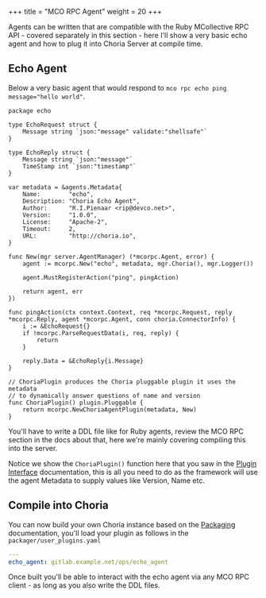 +++
title = "MCO RPC Agent"
weight = 20
+++

Agents can be written that are compatible with the Ruby MCollective RPC API - covered separately in this section - here I'll show a very basic echo agent and how to plug it into Choria Server at compile time.

## Echo Agent

Below a very basic agent that would respond to `mco rpc echo ping message="hello world"`.

```golang
package echo

type EchoRequest struct {
    Message string `json:"message" validate:"shellsafe"`
}

type EchoReply struct {
    Message string `json:"message"`
    TimeStamp int `json:"timestamp"`
}

var metadata = &agents.Metadata{
	Name:        "echo",
	Description: "Choria Echo Agent",
	Author:      "R.I.Pienaar <rip@devco.net>",
	Version:     "1.0.0",
	License:     "Apache-2",
	Timeout:     2,
	URL:         "http://choria.io",
}

func New(mgr server.AgentManager) (*mcorpc.Agent, error) {
	agent := mcorpc.New("echo", metadata, mgr.Choria(), mgr.Logger())

	agent.MustRegisterAction("ping", pingAction)

	return agent, err
})

func pingAction(ctx context.Context, req *mcorpc.Request, reply *mcorpc.Reply, agent *mcorpc.Agent, conn choria.ConnectorInfo) {
	i := &EchoRequest{}
	if !mcorpc.ParseRequestData(i, req, reply) {
		return
	}

	reply.Data = &EchoReply{i.Message}
}

// ChoriaPlugin produces the Choria pluggable plugin it uses the metadata
// to dynamically answer questions of name and version
func ChoriaPlugin() plugin.Pluggable {
	return mcorpc.NewChoriaAgentPlugin(metadata, New)
}
```

You'll have to write a DDL file like for Ruby agents, review the MCO RPC section in the docs about that, here we're mainly covering compiling this into the server.

Notice we show the `ChoriaPlugin()` function here that you saw in the [Plugin Interface](../plugin_interface) documentation, this is all you need to do as the framework will use the agent Metadata to supply values like Version, Name etc.

## Compile into Choria

You can now build your own Choria instance based on the [Packaging](../packaging) documentation, you'll load your plugin as follows in the `packager/user_plugins.yaml`

```yaml
---
echo_agent: gitlab.example.net/ops/echo_agent
```

Once built you'll be able to interact with the echo agent via any MCO RPC client - as long as you also write the DDL files.